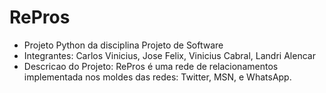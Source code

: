 # RePros
- Projeto Python da disciplina Projeto de Software
- Integrantes: Carlos Vinicius, Jose Felix, Vinicius Cabral, Landri Alencar
- Descricao do Projeto: RePros é uma rede de relacionamentos implementada nos moldes das redes: Twitter, MSN, e WhatsApp.
